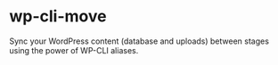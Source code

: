 # wp-cli-move
Sync your WordPress content (database and uploads) between stages using the power of WP-CLI aliases.

